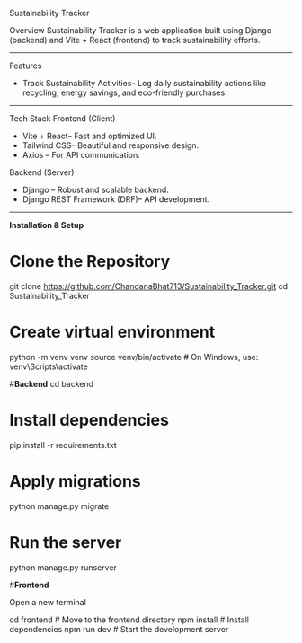 Sustainability Tracker

Overview
Sustainability Tracker is a web application built using Django (backend) and Vite + React (frontend) to track sustainability efforts.  

---

Features
- Track Sustainability Activities– Log daily sustainability actions like recycling, energy savings, and eco-friendly purchases.

---

Tech Stack
Frontend (Client)
- Vite + React– Fast and optimized UI.
- Tailwind CSS– Beautiful and responsive design.
- Axios – For API communication.

Backend (Server)
- Django – Robust and scalable backend.
- Django REST Framework (DRF)– API development.

---

**Installation & Setup**

# Clone the Repository
git clone https://github.com/ChandanaBhat713/Sustainability_Tracker.git
cd Sustainability_Tracker

# Create virtual environment
python -m venv venv
source venv/bin/activate  # On Windows, use: venv\Scripts\activate

#**Backend**
cd backend

# Install dependencies
pip install -r requirements.txt

# Apply migrations
python manage.py migrate

# Run the server
python manage.py runserver

#**Frontend**

Open a new terminal

cd frontend  # Move to the frontend directory
npm install  # Install dependencies
npm run dev  # Start the development server
